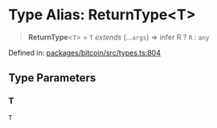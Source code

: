 # Type Alias: ReturnType&lt;T&gt;

> **ReturnType**&lt;`T`&gt; = `T` *extends* (...`args`) => infer R ? `R` : `any`

Defined in: [packages/bitcoin/src/types.ts:804](https://github.com/dcdpr/did-btcr2-js/blob/c82bc5c69016e1146a0c52c6e6b21621f5abd6d4/packages/bitcoin/src/types.ts#L804)

## Type Parameters

### T

`T`
